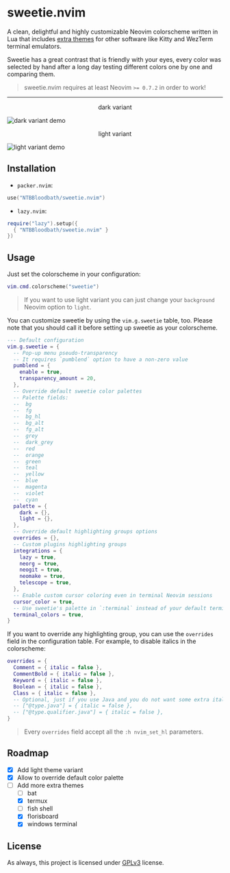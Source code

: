 # sweetie.nvim

A clean, delightful and highly customizable Neovim colorscheme written in Lua that
includes [extra themes](./extras) for other software like Kitty and WezTerm terminal
emulators.

Sweetie has a great contrast that is friendly with your eyes, every color was selected
by hand after a long day testing different colors one by one and comparing them.

> sweetie.nvim requires at least Neovim `>=
 0.7.2` in order to work!

---

<p align="center">dark variant</p>

![dark variant demo](https://github.com/NTBBloodbath/sweetie.nvim/assets/36456999/a9c04544-9f4e-4b91-abfa-598953043b9c)


<p align="center">light variant</p>

![light variant demo](https://github.com/NTBBloodbath/sweetie.nvim/assets/36456999/b192670f-641b-469f-ba42-43e3d93b266c)


## Installation

- `packer.nvim`:
```lua
use("NTBBloodbath/sweetie.nvim")
```

- `lazy.nvim`:
```lua
require("lazy").setup({
  { "NTBBloodbath/sweetie.nvim" }
})
```

## Usage

Just set the colorscheme in your configuration:
```lua
vim.cmd.colorscheme("sweetie")
```

> If you want to use light variant you can just change your `background` Neovim option to `light`.

You can customize sweetie by using the `vim.g.sweetie` table, too. Please note that you should
call it before setting up sweetie as your colorscheme.
```lua
--- Default configuration
vim.g.sweetie = {
  -- Pop-up menu pseudo-transparency
  -- It requires `pumblend` option to have a non-zero value
  pumblend = {
    enable = true,
    transparency_amount = 20,
  },
  -- Override default sweetie color palettes
  -- Palette fields:
  --  bg
  --  fg
  --  bg_hl
  --  bg_alt
  --  fg_alt
  --  grey
  --  dark_grey
  --  red
  --  orange
  --  green
  --  teal
  --  yellow
  --  blue
  --  magenta
  --  violet
  --  cyan
  palette = {
    dark = {},
    light = {},
  },
  -- Override default highlighting groups options
  overrides = {},
  -- Custom plugins highlighting groups
  integrations = {
    lazy = true,
    neorg = true,
    neogit = true,
    neomake = true,
    telescope = true,
  },
  -- Enable custom cursor coloring even in terminal Neovim sessions
  cursor_color = true,
  -- Use sweetie's palette in `:terminal` instead of your default terminal colorscheme
  terminal_colors = true,
}
```

If you want to override any highlighting group, you can use the `overrides` field in
the configuration table. For example, to disable italics in the colorscheme:
```lua
overrides = {
  Comment = { italic = false },
  CommentBold = { italic = false },
  Keyword = { italic = false },
  Boolean = { italic = false },
  Class = { italic = false },
  -- Optional, just if you use Java and you do not want some extra italics
  -- ["@type.java"] = { italic = false },
  -- ["@type.qualifier.java"] = { italic = false },
}
```

> Every `overrides` field accept all the `:h nvim_set_hl` parameters.

## Roadmap

- [x] Add light theme variant
- [x] Allow to override default color palette
- [ ] Add more extra themes
  - [ ] bat
  - [x] termux
  - [ ] fish shell
  - [x] florisboard
  - [x] windows terminal

## License

As always, this project is licensed under [GPLv3](./LICENSE) license.

